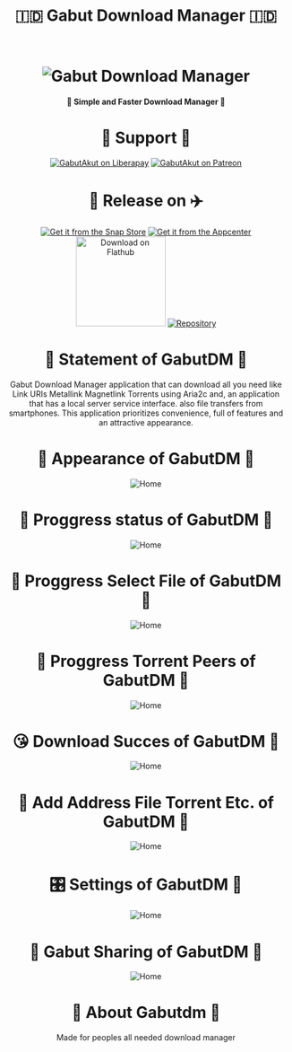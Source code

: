 <h1 align="center">🇮🇩 Gabut Download Manager 🇮🇩</h1>
<h1 align="center">
    <br>
    <img src="data/icons/128/com.github.gabutakut.gabutdm.svg" alt="Gabut Download Manager">
</h1>
<h4 align="center">🌟 Simple and Faster Download Manager 💫</h4>
<h1 align="center">🥳 Support 🎉</h1>
<p align="center">
    <a href="https://liberapay.com/GabutAkut"><img
            src="https://img.shields.io/liberapay/patrons/GabutAkut.svg?logo=liberapay" alt="GabutAkut on Liberapay"></a>
    <a href="https://patreon.com/gabutakut"><img
            src="https://img.shields.io/badge/patreon-donate-orange.svg?logo=patreon" alt="GabutAkut on Patreon"></a>
</p>
<h1 align="center">🚀 Release on ✈️</h1>
<p align="center">
    <a href="https://snapcraft.io/gabutdm"><img
            alt="Get it from the Snap Store" src="https://snapcraft.io/static/images/badges/en/snap-store-black.svg" /></a>
    <a href="https://appcenter.elementary.io/com.github.gabutakut.gabutdm"><img
            src="https://appcenter.elementary.io/badge.svg" alt="Get it from the Appcenter"></a>
    <a href="https://flathub.org/apps/details/com.github.gabutakut.gabutdm"><img
            src="https://flathub.org/assets/badges/flathub-badge-en.svg" width="160" alt="Download on Flathub"></a>
    <a href="https://launchpad.net/~torik-habib/+archive/ubuntu/gabutdm"><img
            src="https://launchpad.net/@@/launchpad-logo-and-name.png" alt="Repository"></a>
</p>



<h1 align="center">🤖 Statement of GabutDM 🤖</h1>
<p align="center">
Gabut Download Manager application that can download all you need like Link URIs Metallink Magnetlink Torrents using Aria2c and,
an application that has a local server service interface. also file transfers from smartphones.
This application prioritizes convenience, full of features and an attractive appearance.
</p>

<h1 align="center">🤩 Appearance of GabutDM 🙈</h1>
<p align="center">
    <img src="Screenshot0.png" alt="Home">
</p>
<h1 align="center">🚅 Proggress status of GabutDM 🙈</h1>
<p align="center">
    <img src="Screenshot1.png" alt="Home">
</p>
<h1 align="center">🧩 Proggress Select File of GabutDM 🙈</h1>
<p align="center">
    <img src="Screenshot2.png" alt="Home">
</p>
<h1 align="center">👦 Proggress Torrent Peers of GabutDM 🙈</h1>
<p align="center">
    <img src="Screenshot3.png" alt="Home">
</p><h1 align="center">😘 Download Succes of GabutDM 🙈</h1>
<p align="center">
    <img src="Screenshot4.png" alt="Home">
</p><h1 align="center">🕺 Add Address File Torrent Etc. of GabutDM 🙈</h1>
<p align="center">
    <img src="Screenshot5.png" alt="Home">
</p><h1 align="center">🎛️ Settings of GabutDM 🙈</h1>
<p align="center">
    <img src="Screenshot6.png" alt="Home">
</p>
<h1 align="center">🏡 Gabut Sharing of GabutDM 🙈</h1>
<p align="center">
    <img src="Screenshot7.png" alt="Home">
</p>

<h1 align="center">🧚 About Gabutdm 🧞</h1>
<p align="center">
Made for peoples all needed download manager
</p>
